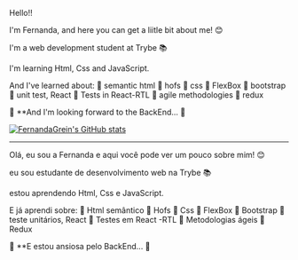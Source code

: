 Hello!! 

I'm Fernanda, and here you can get a liitle bit about me! 😊

I'm a web development student at Trybe 📚

I'm learning Html, Css and JavaScript.

And I've learned about:
🔶 semantic html
🔶 hofs
🔶 css
🔶 FlexBox
🔶 bootstrap
🔶 unit test, React
🔶 Tests in React-RTL
🔶 agile methodologies
🔶 redux

🔷 **And I'm looking forward to the BackEnd... 🔷

[![FernandaGrein's GitHub stats](https://github-readme-stats.vercel.app/api?username=FernandaGrein)](https://github.com/anuraghazra/github-readme-stats)

______________________________________________________________________

Olá, 
eu sou a Fernanda e aqui você pode ver um pouco sobre mim! 😊

eu sou estudante de desenvolvimento web na Trybe 📚

estou aprendendo Html, Css e JavaScript.

E já aprendi sobre: 
🔶 Html semântico 
🔶 Hofs 
🔶 Css 
🔶 FlexBox 
🔶 Bootstrap
🔶 teste unitários, React 
🔶 Testes em React -RTL
🔶 Metodologias ágeis
🔶 Redux

🔷 **E estou ansiosa pelo BackEnd... 🔷
